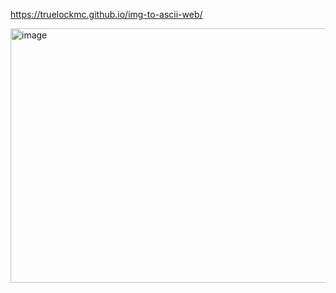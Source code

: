 https://truelockmc.github.io/img-to-ascii-web/

<img width="1045" height="407" alt="image" src="https://github.com/user-attachments/assets/3a8f5f24-e459-4bcd-bacf-fb39923b6513" />
